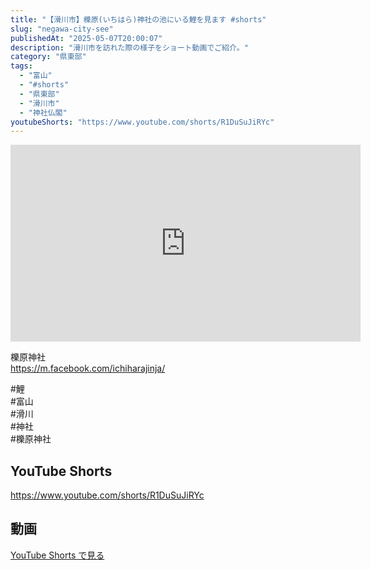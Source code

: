 ```yaml
---
title: "【滑川市】櫟原(いちはら)神社の池にいる鯉を見ます #shorts"
slug: "negawa-city-see"
publishedAt: "2025-05-07T20:00:07"
description: "滑川市を訪れた際の様子をショート動画でご紹介。"
category: "県東部"
tags: 
  - "富山"
  - "#shorts"
  - "県東部"
  - "滑川市"
  - "神社仏閣"
youtubeShorts: "https://www.youtube.com/shorts/R1DuSuJiRYc"
---
```


<iframe width="560" height="315" src="https://www.youtube.com/embed/3jBiLIGCyrU" frameborder="0" allowfullscreen></iframe>

櫟原神社<br />
https://m.facebook.com/ichiharajinja/

#鯉<br />
#富山<br />
#滑川<br />
#神社<br />
#櫟原神社

## YouTube Shorts

https://www.youtube.com/shorts/R1DuSuJiRYc

## 動画

[YouTube Shorts で見る](https://www.youtube.com/shorts/R1DuSuJiRYc)

